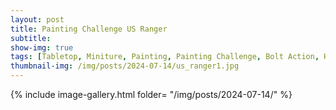 ```yaml
---
layout: post
title: Painting Challenge US Ranger
subtitle:
show-img: true
tags: [Tabletop, Miniture, Painting, Painting Challenge, Bolt Action, Heldenschmiede]
thumbnail-img: /img/posts/2024-07-14/us_ranger1.jpg
---
```


{% include image-gallery.html folder= "/img/posts/2024-07-14/" %}
